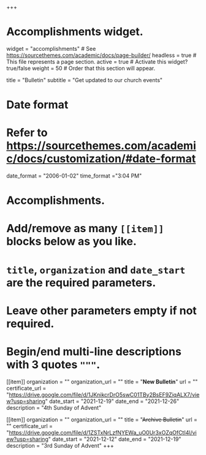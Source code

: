 +++
# Accomplishments widget.
widget = "accomplishments"  # See https://sourcethemes.com/academic/docs/page-builder/
headless = true  # This file represents a page section.
active = true  # Activate this widget? true/false
weight = 50  # Order that this section will appear.

title = "Bulletin"
subtitle = "Get updated to our church events"

# Date format
#   Refer to https://sourcethemes.com/academic/docs/customization/#date-format
date_format = "2006-01-02"
time_format ="3:04 PM"

# Accomplishments.
#   Add/remove as many `[[item]]` blocks below as you like.
#   `title`, `organization` and `date_start` are the required parameters.
#   Leave other parameters empty if not required.
#   Begin/end multi-line descriptions with 3 quotes `"""`.

[[item]]
  organization = ""
  organization_url = ""
  title = "**New Bulletin**"
  url = ""
  certificate_url = "https://drive.google.com/file/d/1JKnikcrDrO5swC01TBy2BsEF9ZiqALX7/view?usp=sharing"
  date_start = "2021-12-19"
  date_end = "2021-12-26"
  description = "4th Sunday of Advent"

[[item]]
  organization = ""
  organization_url = ""
  title = "~~Archive Bulletin~~"
  url = ""
  certificate_url = "https://drive.google.com/file/d/1ZSTxNrLzfNYEWa_uO0Ur3xOZqOfCtI4l/view?usp=sharing"
  date_start = "2021-12-12"
  date_end = "2021-12-19"
  description = "3rd Sunday of Advent"
+++
